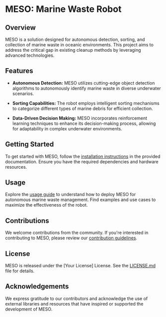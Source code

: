 # MESO: Marine Waste Robot

## Overview

MESO is a solution designed for autonomous detection, sorting, and collection of marine waste in oceanic environments. This project aims to address the critical gap in existing cleanup methods by leveraging advanced technologies.

## Features

- **Autonomous Detection:** MESO utilizes cutting-edge object detection algorithms to autonomously identify marine waste in diverse underwater scenarios.

- **Sorting Capabilities:** The robot employs intelligent sorting mechanisms to categorize different types of marine debris for efficient collection.

- **Data-Driven Decision Making:** MESO incorporates reinforcement learning techniques to enhance its decision-making process, allowing for adaptability in complex underwater environments.

## Getting Started

To get started with MESO, follow the [installation instructions](#) in the provided documentation. Ensure you have the required dependencies and hardware resources.

## Usage

Explore the [usage guide](#) to understand how to deploy MESO for autonomous marine waste management. Find examples and use cases to maximize the effectiveness of the robot.

## Contributions

We welcome contributions from the community. If you're interested in contributing to MESO, please review our [contribution guidelines](CONTRIBUTING.md).

## License

MESO is released under the [Your License] License. See the [LICENSE.md](LICENSE.md) file for details.

## Acknowledgements

We express gratitude to our contributors and acknowledge the use of external libraries and resources that have inspired or supported the development of MESO.
